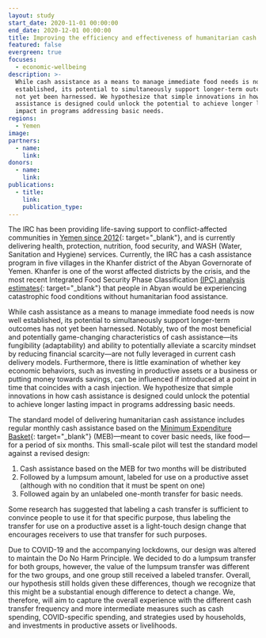 ```yaml
---
layout: study
start_date: 2020-11-01 00:00:00
end_date: 2020-12-01 00:00:00
title: Improving the efficiency and effectiveness of humanitarian cash assistance
featured: false
evergreen: true
focuses:
  - economic-wellbeing
description: >-
  While cash assistance as a means to manage immediate food needs is now well
  established, its potential to simultaneously support longer-term outcomes has
  not yet been harnessed. We hypothesize that simple innovations in how cash
  assistance is designed could unlock the potential to achieve longer lasting
  impact in programs addressing basic needs.
regions:
  - Yemen
image:
partners:
  - name:
    link:
donors:
  - name:
    link:
publications:
  - title:
    link:
    publication_type:
---
```


The IRC has been providing life-saving support to conflict-affected communities in [Yemen since 2012](https://www.rescue.org/country/yemen){: target="_blank"}, and is currently delivering health, protection, nutrition, food security, and WASH (Water, Sanitation and Hygiene) services. Currently, the IRC has a cash assistance program in five villages in the Khanfer district of the Abyan Governorate of Yemen. Khanfer is one of the worst affected districts by the crisis, and the most recent Integrated Food Security Phase Classification [(IPC) analysis estimates](http://www.ipcinfo.org/ipc-country-analysis/details-map/en/c/1151858/){: target="_blank"} that people in Abyan would be experiencing catastrophic food conditions without humanitarian food assistance.

While cash assistance as a means to manage immediate food needs is now well established, its potential to simultaneously support longer-term outcomes has not yet been harnessed. Notably, two of the most beneficial and potentially game-changing characteristics of cash assistance—its fungibility (adaptability) and ability to potentially alleviate a scarcity mindset by reducing financial scarcity—are not fully leveraged in current cash delivery models. Furthermore, there is little examination of whether key economic behaviors, such as investing in productive assets or a business or putting money towards savings, can be influenced if introduced at a point in time that coincides with a cash injection. We hypothesize that simple innovations in how cash assistance is designed could unlock the potential to achieve longer lasting impact in programs addressing basic needs.

The standard model of delivering humanitarian cash assistance includes regular monthly cash assistance based on the [Minimum Expenditure Basket](https://docs.wfp.org/api/documents/WFP-0000074198/download/){: target="_blank"} (MEB)—meant to cover basic needs, like food—for a period of six months. This small-scale pilot will test the standard model against a revised design:

1. Cash assistance based on the MEB for two months will be distributed
2. Followed by a lumpsum amount, labeled for use on a productive asset (although with no condition that it must be spent on one)
3. Followed again by an unlabeled one-month transfer for basic needs.

Some research has suggested that labeling a cash transfer is sufficient to convince people to use it for that specific purpose, thus labeling the transfer for use on a productive asset is a light-touch design change that encourages receivers to use that transfer for such purposes.

Due to COVID-19 and the accompanying lockdowns, our design was altered to maintain the Do No Harm Principle. We decided to do a lumpsum transfer for both groups, however, the value of the lumpsum transfer was different for the two groups, and one group still received a labeled transfer. Overall, our hypothesis still holds given these differences, though we recognize that this might be a substantial enough difference to detect a change. We, therefore, will aim to capture the overall experience with the different cash transfer frequency and more intermediate measures such as cash spending, COVID-specific spending, and strategies used by households, and investments in productive assets or livelihoods.